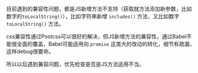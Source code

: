 目前遇到的兼容性问题，都是JS新增方法不支持（获取就方法添加新参数，比如数字的`toLocalString()`），比如字符串新增 `includes()` 方法，又比如数字 `toLocalString()` 方法。   

css兼容性通过Postcss可以很好的解决，但JS新增方法的兼容性，通过Babel不能很全面的覆盖，Babel可能适用向 `promise` 这类大的改动的转化，细节有疏漏，这样debug很要命。   

所以以后遇到兼容问题，优先检查是否是JS方法适用不当。   
